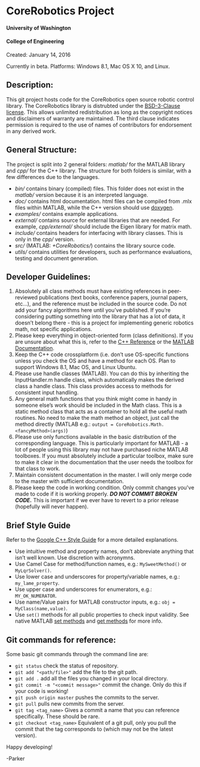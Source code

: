 # CoreRobotics Project
#### University of Washington
#### College of Engineering
Created: January 14, 2016

Currently in beta.
Platforms: Windows 8.1, Mac OS X 10, and Linux.

## Description:
This git project hosts code for the CoreRobotics open source robotic control library.  The CoreRobotics library is distrubted under the [BSD-3-Clause license](https://opensource.org/licenses/BSD-3-Clause).  This allows unlimited redistribution as long as the copyright notices and disclaimers of warranty are maintained.  The third clause indicates permission is required to the use of names of contributors for endorsement in any derived work.


## General Structure:
The project is split into 2 general folders: *matlab/* for the MATLAB library and *cpp/* for the C++ library.  The structure for both folders is similar, with a few differences due to the languages.
- *bin/* contains binary (compiled) files.  This folder does not exist in the *matlab/* version because it is an interpreted language.
- *doc/* contains html documentation.  html files can be compiled from .mlx files within MATLAB, while the C++ version should use [doxygen](http://www.stack.nl/~dimitri/doxygen/).
- *examples/* contains example applications.
- *external/* contains source for external libraries that are needed.  For example, *cpp/external/* should include the Eigen library for matrix math.
- *include/* contains headers for interfacing with library classes.  This is only in the *cpp/* version.
- *src/* (MATLAB: *+CoreRobotics/*) contains the library source code.
- *utils/* contains utilities for developers, such as performance evaluations, testing and document generation.


## Developer Guidelines:
1. Absolutely all class methods must have existing references in peer-reviewed publications (text books, conference papers, journal papers, etc…), and the reference must be included in the source code.  Do not add your fancy algorithms here until you’ve published.  If you’re considering putting something into the library that has a lot of data, it doesn’t belong there - this is a project for implementing generic robotics math, not specific applications.
2. Please keep everything in object-oriented form (class definitions). If you are unsure about what this is, refer to the [C++ Reference](http://www.learncpp.com/cpp-tutorial/81-welcome-to-object-oriented-programming/) or the [MATLAB Documentation](https://www.mathworks.com/discovery/object-oriented-programming.html).
3. Keep the C++ code crossplatform (i.e. don’t use OS-specific functions unless you check the OS and have a method for each OS.  Plan to support Windows 8.1, Mac OS, and Linux Ubuntu.
4. Please use handle classes (MATLAB).  You can do this by inheriting the InputHandler.m handle class, which automatically makes the derived class a handle class.  This class provides access to methods for consistent input handling.
5. Any general math functions that you think might come in handy in someone else’s work should be included in the Math class.  This is a static method class that acts as a container to hold all the useful math routines.  No need to make the math method an object, just call the method directly (MATLAB e.g.: `output = CoreRobotics.Math.<fancyMethod>(args)`)
6. Please use only functions available in the basic distribution of the corresponding language. This is particularly important for MATLAB - a lot of people using this library may not have purchased niche MATLAB toolboxes.  If you must absolutely include a particular toolbox, make sure to make it clear in the documentation that the user needs the toolbox for that class to work.
7. Maintain consistent documentation in the master.  I will only merge code to the master with sufficient documentation.
8. Please keep the code in working condition.  Only commit changes you've made to code if it is working properly.  **_DO NOT COMMIT BROKEN CODE._**  This is important if we ever have to revert to a prior release (hopefully will never happen).


## Brief Style Guide
Refer to the [Google C++ Style Guide](https://google.github.io/styleguide/cppguide.html) for a more detailed explanations.
- Use intuitive method and property names, don’t abbreviate anything that isn’t well known.  Use discretion with acronymns.
- Use Camel Case for method/function names, e.g.: `MySweetMethod()` or `MyLqrSolver()`.
- Use lower case and underscores for property/variable names, e.g.: `my_lame_property`.
- Use upper case and underscores for enumerators, e.g.: `MY_OK_NUMERATOR`.
- Use name/Value pairs for MATLAB constructor inputs, e.g.: `obj = MyClass(name,value)`.
- Use `set()` methods for all public properties to check input validity.  See native MATLAB [set methods](https://www.mathworks.com/help/matlab/matlab_oop/property-set-methods.html) and [get methods](https://www.mathworks.com/help/matlab/matlab_oop/property-get-methods.html) for more info.


## Git commands for reference:
Some basic git commands through the command line are:
- `git status` check the status of repository.
- `git add "<path/file>"` add the file to the git path.
- `git add .` add all the files you changed in your local directory.
- `git commit -m "<commit message>"` commit the change.  Only do this if your code is working!
- `git push origin master` pushes the commits to the server.
- `git pull` pulls new commits from the server.
- `git tag <tag_name>` Gives a commit a name that you can reference specifically. These should be rare.
- `git checkout <tag_name>` Equivalent of a git pull, only you pull the commit that the tag corresponds to (which may not be the latest version).


Happy developing!


-Parker
